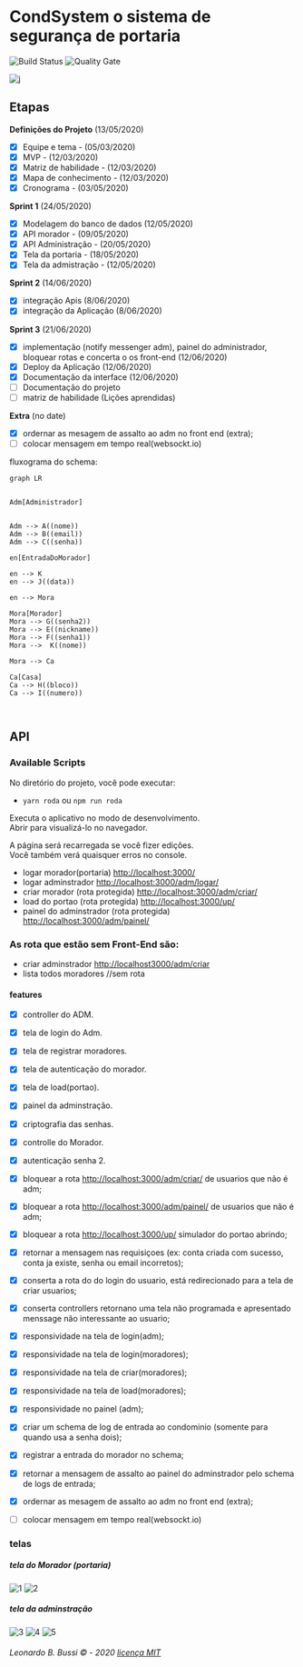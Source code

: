 # CondSystem o sistema de segurança de portaria 

![Build Status](https://travis-ci.org/condessalovelace/mavenquickstart.svg?branch=master) ![Quality Gate](https://sonarcloud.io/api/project_badges/measure?project=br.com%3Amavenquickstart&metric=alert_status)


![j](https://media.giphy.com/media/PmEvQTKerJEu9RDert/giphy.gif)

## **Etapas**

**Definições do Projeto** (13/05/2020)
* [x] Equipe e tema - (05/03/2020)
* [x] MVP - (12/03/2020)
* [x] Matriz de habilidade - (12/03/2020)
* [x] Mapa de conhecimento - (12/03/2020)
* [x] Cronograma - (03/05/2020)

**Sprint 1** (24/05/2020)
* [x] Modelagem do banco de dados (12/05/2020)
* [x] API morador - (09/05/2020)
* [x] API Administração - (20/05/2020)
* [x] Tela da portaria - (18/05/2020)
* [x] Tela da admistração - (12/05/2020)

**Sprint 2** (14/06/2020)
* [x] integração Apis (8/06/2020)
* [x] integração da Aplicação (8/06/2020)

**Sprint 3** (21/06/2020)
* [x] implementação (notify messenger adm), painel do administrador, bloquear rotas e concerta o os front-end (12/06/2020)
* [x] Deploy da Aplicação (12/06/2020)
* [x] Documentação da interface (12/06/2020)
* [ ] Documentação do projeto
* [ ] matriz de habilidade (Lições aprendidas)

**Extra** (no date)
* [x] ordernar as mesagem de assalto ao adm no front end (extra);
* [ ] colocar mensagem em tempo real(websockt.io)

fluxograma do schema:

```mermaid
graph LR


Adm[Administrador]


Adm --> A((nome))
Adm --> B((email))
Adm --> C((senha))

en[EntradaDoMorador]

en --> K
en --> J((data))

en --> Mora

Mora[Morador]
Mora --> G((senha2))
Mora --> E((nickname))
Mora --> F((senha1))
Mora -->  K((nome))

Mora --> Ca

Ca[Casa]
Ca --> H((bloco))
Ca --> I((numero))



```

## **API**

### Available Scripts

No diretório do projeto, você pode executar:

* `yarn roda` ou `npm run roda`

Executa o aplicativo no modo de desenvolvimento.<br />
Abrir para visualizá-lo no navegador.

A página será recarregada se você fizer edições. <br />
Você também verá quaisquer erros no console.

* logar morador(portaria) [http://localhost:3000/](http://localhost:3000/)
* logar adminstrador [http://localhost:3000/adm/logar/](http://localhost:3000/funcionario/logar)
* criar morador (rota protegida) [http://localhost:3000/adm/criar/](http://localhost:3000/funcionario/criar)
* load do portao (rota protegida) [http://localhost:3000/up/](http://localhost:3000/up/)
* painel do adminstrador (rota protegida) [http://localhost:3000/adm/painel/](http://localhost:3000/adm/panel/)

### As rota que estão sem Front-End  são: <br />

* criar adminstrador [http://localhost3000/adm/criar](http://localhost:3000/adm/criar)
* lista todos moradores //sem rota 

#### features

- [x] controller do ADM.
- [x] tela de login do Adm.
- [x] tela de registrar moradores.
- [x] tela de autenticação do morador.
- [x] tela de load(portao).
- [x] painel da adminstração.
- [x] criptografia das senhas.
- [x] controlle do Morador.
- [x] autenticação senha 2.
- [x] bloquear a rota [http://localhost:3000/adm/criar/](http://localhost:3000//adm/criar/) de usuarios que não é adm;
- [x] bloquear a rota [http://localhost:3000/adm/painel/](http://localhost:3000/adm/painel/) de usuarios que não é adm;
- [x] bloquear a rota [http://localhost:3000/up/](http://localhost:3000/up/) simulador do portao abrindo;
- [x] retornar a mensagem nas requisiçoes (ex: conta criada com sucesso, conta ja existe, senha ou email incorretos);
- [x] conserta a rota do do login do usuario, está redirecionado para a tela de criar usuarios;
- [x] conserta controllers retornano uma tela não programada e apresentado menssage não interessante ao usuario;
- [x] responsividade na tela de login(adm);
- [x] responsividade na tela de login(moradores);
- [x] responsividade na tela de criar(moradores);
- [x] responsividade na tela de load(moradores);
- [x] responsividade no painel (adm);
- [x] criar um schema de log de entrada ao condominio (somente para quando usa a senha dois);
- [x] registrar a entrada do morador no schema;
- [x] retornar a mensagem de assalto ao painel do adminstrador pelo schema de logs de entrada;
- [x] ordernar as mesagem de assalto ao adm no front end (extra);
- [ ] colocar mensagem em tempo real(websockt.io)


### telas

##### tela do Morador (portaria)
![1](https://user-images.githubusercontent.com/54999837/84574946-4e578880-ad80-11ea-88e1-ea6994dacf90.png)
![2](https://user-images.githubusercontent.com/54999837/84574949-53b4d300-ad80-11ea-9dfb-f4eeeae2a82c.png)
##### tela da adminstração
![3](https://user-images.githubusercontent.com/54999837/84574954-58798700-ad80-11ea-86a8-35f2ff8ef74f.png)
![4](https://user-images.githubusercontent.com/54999837/84574965-5d3e3b00-ad80-11ea-9ceb-1bd06d1cdb11.png)
![5](https://user-images.githubusercontent.com/54999837/84574968-63341c00-ad80-11ea-9b34-0339adbbe423.png)


###### Leonardo B. Bussi © - 2020 [licença MIT](https://raw.githubusercontent.com/leonardobussi/condsystem/master/LICENSE)
